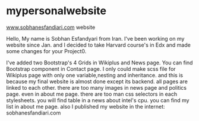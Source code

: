 # mypersonalwebsite
www.sobhanesfandiari.com website

Hello, My name is Sobhan Esfandyari from Iran.
I've been working on my website since Jan. and I decided to take Harvard course's in Edx and
made some changes for your Project0.

I've added two Bootstrap's 4 Grids in Wikiplus and News page.
You can find Bootstrap component in Contact page.
I only could make scss file for Wikiplus page with only one variable,nesting and inheritance.
and this is because my final website is almost done except its backend.
all pages are linked to each other.
there are too many images in news page and politics page. even in about me page.
there are too man css selectors in each stylesheets.
you will find table in a news about intel's cpu.
you can find my list in about me page.
also I published my website in the internet: sobhanesfandiari.com



